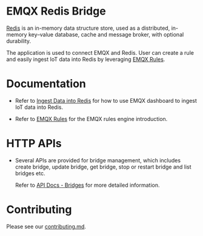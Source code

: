 # EMQX Redis Bridge

[Redis](https://github.com/redis/redis) is an in-memory data structure store,
used as a distributed, in-memory key–value database, cache and message broker,
with optional durability.

The application is used to connect EMQX and Redis.
User can create a rule and easily ingest IoT data into Redis by leveraging
[EMQX Rules](https://docs.emqx.com/en/enterprise/v5.0/data-integration/rules.html).


# Documentation

- Refer to [Ingest Data into Redis](https://docs.emqx.com/en/enterprise/v5.0/data-integration/data-bridge-redis.html)
  for how to use EMQX dashboard to ingest IoT data into Redis.

- Refer to [EMQX Rules](https://docs.emqx.com/en/enterprise/v5.0/data-integration/rules.html)
  for the EMQX rules engine introduction.


# HTTP APIs

- Several APIs are provided for bridge management, which includes create bridge,
  update bridge, get bridge, stop or restart bridge and list bridges etc.

  Refer to [API Docs - Bridges](https://docs.emqx.com/en/enterprise/v5.0/admin/api-docs.html#tag/Bridges)
  for more detailed information.


# Contributing

Please see our [contributing.md](../../CONTRIBUTING.md).
